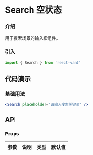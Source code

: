 # Search 空状态

### 介绍

用于搜索场景的输入框组件。

### 引入

```js
import { Search } from 'react-vant'
```

## 代码演示

### 基础用法

```jsx
<Search placeholder="请输入搜索关键词" />
```



## API

### Props

| 参数 | 说明 | 类型 | 默认值 |
| --- | --- | --- | --- |
